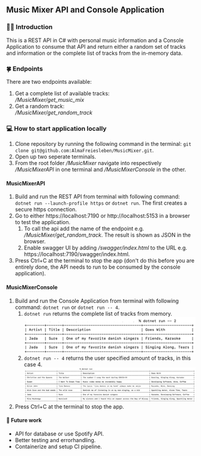 ## Music Mixer API and Console Application

### 👩‍🏫 Introduction
This is a REST API in C# with personal music information and a Console Application to consume that API and return either a random set of tracks and information or the complete list of tracks from the in-memory data.

### 🍀 Endpoints
There are two endpoints available:
1. Get a complete list of available tracks: <br>*/MusicMixer/get_music_mix*</br>
2. Get a random track: <br>*/MusicMixer/get_random_track* </br>

### 💻 How to start application locally
1. Clone repository by running the following command in the terminal: `git clone git@github.com:AlmaFreiesleben/MusicMixer.git`.
2. Open up two seperate terminals. 
3. From the root folder */MusicMixer* navigate into respectively */MusicMixerAPI* in one terminal and */MusicMixerConsole* in the other.

#### MusicMixerAPI 
1. Build and run the REST API from terminal with following command: `dotnet run --launch-profile https` or `dotnet run`. The first creates a secure https connection.
2. Go to either https://localhost:7190 or http://localhost:5153 in a browser to test the application.
    1. To call the api add the name of the endpoint e.g. */MusicMixer/get_random_track*. The result is shown as JSON in the browser.
    2. Enable swagger UI by adding */swagger/index.html* to the URL e.g. https://localhost:7190/swagger/index.html.
3. Press Ctrl+C at the terminal to stop the app (don't do this before you are entirely done, the API needs to run to be consumed by the console application).

#### MusicMixerConsole
1. Build and run the Console Application from terminal with following command: `dotnet run` or `dotnet run -- 4`.
    1. `dotnet run` returns the complete list of tracks from memory.
    ![The complete list of track as a table with 4 columns ("Artist", "Title", "Description", "Goes With").](/Resources/dotnet%20run%20--%202.png)
    3. `dotnet run -- 4` returns the user specified amount of tracks, in this case 4.
    ![Example of random track list of the size specified by the user, in this case 2.](/Resources/dotnet%20run.png)
2. Press Ctrl+C at the terminal to stop the app.

#### 🔭 Future work

- API for database or use Spotify API.
- Better testing and errorhandling.
- Containerize and setup CI pipeline. 

